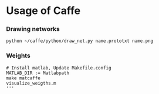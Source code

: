 # Usage of Caffe
### Drawing networks
```
python ~/caffe/python/draw_net.py name.prototxt name.png
```
### Weights

```
# Install matlab, Update Makefile.config
MATLAB_DIR := Matlabpath
make matcaffe
visualize_weigths.m
'''
